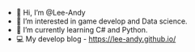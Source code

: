- 👋 Hi, I’m @Lee-Andy
- 👀 I’m interested in game develop and Data science.
- 🌱 I’m currently learning C# and Python.
- 💻 My develop blog - https://lee-andy.github.io/

<!---
Lee-Andy/Lee-Andy is a ✨ special ✨ repository because its `README.md` (this file) appears on your GitHub profile.
You can click the Preview link to take a look at your changes.
--->
